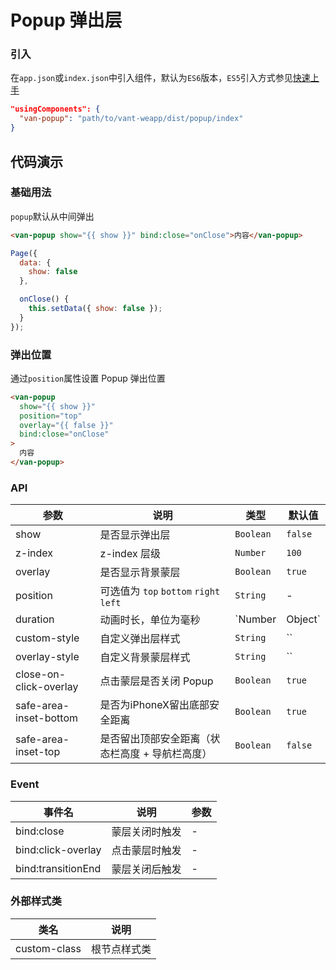 # Popup 弹出层

### 引入
在`app.json`或`index.json`中引入组件，默认为`ES6`版本，`ES5`引入方式参见[快速上手](#/quickstart)

```json
"usingComponents": {
  "van-popup": "path/to/vant-weapp/dist/popup/index"
}
```

## 代码演示

### 基础用法
`popup`默认从中间弹出

```html
<van-popup show="{{ show }}" bind:close="onClose">内容</van-popup>
```

```javascript
Page({
  data: {
    show: false
  },

  onClose() {
    this.setData({ show: false });
  }
});
```

### 弹出位置
通过`position`属性设置 Popup 弹出位置

```html
<van-popup
  show="{{ show }}"
  position="top"
  overlay="{{ false }}"
  bind:close="onClose"
>
  内容
</van-popup>
```

### API

| 参数 | 说明 | 类型 | 默认值 |
|-----------|-----------|-----------|-------------|
| show | 是否显示弹出层 | `Boolean` | `false` |
| z-index | z-index 层级 | `Number` | `100` |
| overlay | 是否显示背景蒙层 | `Boolean` | `true` |
| position | 可选值为 `top` `bottom` `right` `left` | `String` | - |
| duration | 动画时长，单位为毫秒 | `Number | Object` | `300` |
| custom-style | 自定义弹出层样式 | `String` | `` |
| overlay-style | 自定义背景蒙层样式 | `String` | `` |
| close-on-click-overlay | 点击蒙层是否关闭 Popup | `Boolean` | `true` |
| safe-area-inset-bottom | 是否为iPhoneX留出底部安全距离 | `Boolean` | `true` |
| safe-area-inset-top | 是否留出顶部安全距离（状态栏高度 + 导航栏高度） | `Boolean` | `false` |

### Event

| 事件名 | 说明 | 参数 |
|-----------|-----------|-----------|
| bind:close | 蒙层关闭时触发 | - |
| bind:click-overlay | 点击蒙层时触发 | - |
| bind:transitionEnd | 蒙层关闭后触发 | - |

### 外部样式类

| 类名 | 说明 |
|-----------|-----------|
| custom-class | 根节点样式类 |
